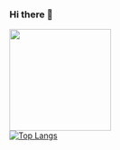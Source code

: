 ### Hi there 👋


<img height="180em" src="https://github-readme-stats.vercel.app/api?username=xPushpeshx&show_icons=true&hide_border=true&&count_private=true&include_all_commits=true" /><br>
[![Top Langs](https://github-readme-stats.vercel.app/api/top-langs/?username=anuraghazra)](https://github.com/anuraghazra/github-readme-stats)
